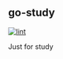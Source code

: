 ## go-study

[![lint](https://github.com/sh-cho/go-study/actions/workflows/lint.yml/badge.svg)](https://github.com/sh-cho/go-study/actions/workflows/lint.yml)

Just for study
